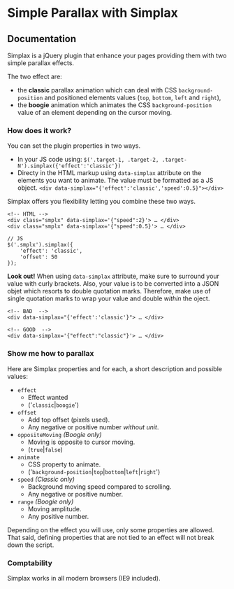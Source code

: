 # Simple Parallax with Simplax
## Documentation

Simplax is a jQuery plugin that enhance your pages providing them with two simple parallax effects.

The two effect are:

* the **classic** parallax animation which can deal with CSS `background-position` and positioned elements values (`top`, `bottom`, `left` and `right`),
* the **boogie** animation which animates the CSS `background-position` value of an element depending on the cursor moving.

### How does it work?

You can set the plugin properties in two ways.

* In your JS code using:
`$('.target-1, .target-2, .target-N').simplax({'effect':'classic'})`
* Directy in the HTML markup using `data-simplax` attribute on the elements you want to animate. The value must be formatted as a JS object.
`<div data-simplax="{'effect':'classic','speed':0.5}"></div>`

Simplax offers you flexibility letting you combine these two ways.

	<!-- HTML -->
	<div class="smplx" data-simplax='{"speed":2}'> … </div>
	<div class="smplx" data-simplax='{"speed":0.5}'> … </div>
	
	// JS
	$('.smplx').simplax({
		'effect': 'classic',
		'offset': 50
	});
	
**Look out!** When using `data-simplax` attribute, make sure to surround your value with curly brackets. Also, your value is to be converted into a JSON objet which resorts to double quotation marks. Therefore, make use of single quotation marks to wrap your value and double *within* the oject.

 	<!-- BAD  -->
 	<div data-simplax="{'effect':'classic'}"> … </div>
  
 	<!-- GOOD  -->
 	<div data-simplax='{"effect":"classic"}'> … </div>

### Show me how to parallax

Here are Simplax properties and for each, a short description and possible values:

* `effect`
	* Effect wanted
	* ('`classic`|`boogie`')
* `offset`
	* Add top offset (pixels used).
	* Any negative or positive number *without unit*.
* `oppositeMoving` *(Boogie only)*
	* Moving is opposite to cursor moving.
	* (`true`|`false`)
* `animate`
	* CSS property to animate.
	* ('`background-position`|`top`|`bottom`|`left`|`right`')
* `speed` *(Classic only)*
	* Background moving speed compared to scrolling.
	* Any negative or positive number.
* `range` *(Boogie only)*
	* Moving amplitude.
	* Any positive number.

Depending on the effect you will use, only some properties are allowed. That said, defining properties that are not tied to an effect will not break down the script.

### Comptability

Simplax works in all modern browsers (IE9 included).
